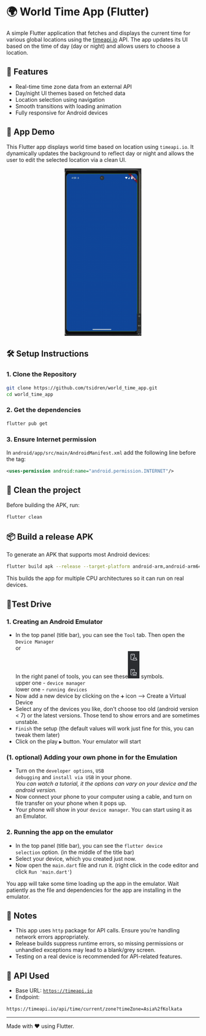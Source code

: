 # 🌍 World Time App (Flutter)

A simple Flutter application that fetches and displays the current time for various global locations using the [timeapi.io](https://timeapi.io) API. The app updates its UI based on the time of day (day or night) and allows users to choose a location.

## 🚀 Features

- Real-time time zone data from an external API
- Day/night UI themes based on fetched data
- Location selection using navigation
- Smooth transitions with loading animation
- Fully responsive for Android devices

## 📲 App Demo

<div>
    <p>
      This Flutter app displays world time based on location using <code>timeapi.io</code>.
      It dynamically updates the background to reflect day or night and allows the user
      to edit the selected location via a clean UI.
    </p>
  </div>
<p align="center">
  <img src="media_files/demo.gif" width="200" alt="App Demo" />
</p>

## 🛠 Setup Instructions

### 1. Clone the Repository

```bash
git clone https://github.com/tsidren/world_time_app.git
cd world_time_app
```
### 2. Get the dependencies
```bash
flutter pub get
```
### 3. Ensure Internet permission
In <code>android/app/src/main/AndroidManifest.xml</code> add the following line before the <code><application></code> tag:
```xml
<uses-permission android:name="android.permission.INTERNET"/>
```

## 🧹 Clean the project
Before building the APK, run:
```bash
flutter clean
```

## 📦 Build a release APK
To generate an APK that supports most Android devices:
```bash
flutter build apk --release --target-platform android-arm,android-arm64,android-x64
```
This builds the app for multiple CPU architectures so it can run on real devices.

## 🚗Test Drive
### 1. Creating an Android Emulator
- In the top panel (title bar), you can see the <code>Tool</code> tab. Then open the <code>Device Manager</code>\
or\
In the right panel of tools, you can see these![Devive_manager](media_files/device_manager.png) symbols. \
upper one - <code>device manager</code> \
lower one - <code>running devices</code>
- Now add a new device by clicking on the <code>➕</code> icon --> Create a Virtual Device
- Select any of the devices you like, don't choose too old (android version < 7) or the latest versions. Those tend to show errors and are sometimes unstable.
- <code>Finish</code> the setup (the default values will work just fine for this, you can tweak them later)
- Click on the play <code>▶️</code> button. Your emulator will start

### (1. optional) Adding your own phone in for the Emulation
- Turn on the <code>developer options</code>, <code>USB debugging</code> and <code>install via USB</code> in your phone. \
_You can watch a tutorial, it the options can vary on your device and the android version._
- Now connect your phone to your computer using a cable, and turn on file transfer on your phone when it pops up.
- Your phone will show in your <code>device manager</code>. You can start using it as an Emulator.

### 2. Running the app on the emulator
- In the top panel (title bar), you can see the <code>flutter device selection</code> option. (in the middle of the title bar)
- Select your device, which you created just now.
- Now open the <code>main.dart</code> file and run it. (right click in the code editor and click <code>Run 'main.dart'</code>)

You app will take some time loading up the app in the emulator. Wait patiently as the file and dependencies for the app are installing in the emulator.

## 🔧 Notes
- This app uses <code>http</code> package for API calls. Ensure you're handling network errors appropriately.
- Release builds suppress runtime errors, so missing permissions or unhandled exceptions may lead to a blank/grey screen.
- Testing on a real device is recommended for API-related features.

## 📍 API Used
- Base URL:  <code>https://timeapi.io</code>
- Endpoint:
```
https://timeapi.io/api/time/current/zone?timeZone=Asia%2fKolkata
```
---
Made with ❤️ using Flutter.
